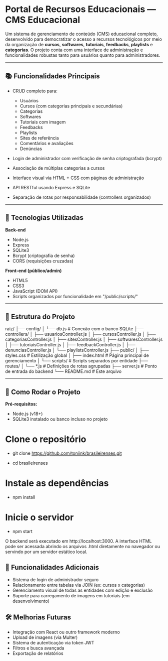 # Portal de Recursos Educacionais — CMS Educacional

Um sistema de gerenciamento de conteúdo (CMS) educacional completo, desenvolvido para democratizar o acesso a recursos tecnológicos por meio da organização de **cursos**, **softwares**, **tutoriais**, **feedbacks**, **playlists** e **categorias**. O projeto conta com uma interface de administração e funcionalidades robustas tanto para usuários quanto para administradores.

---

## 📚 Funcionalidades Principais

- CRUD completo para:
  - Usuários
  - Cursos (com categorias principais e secundárias)
  - Categorias
  - Softwares
  - Tutoriais com imagem
  - Feedbacks
  - Playlists
  - Sites de referência
  - Comentários e avaliações
  - Denúncias
    
- Login de administrador com verificação de senha criptografada (bcrypt)
- Associação de múltiplas categorias a cursos
- Interface visual via HTML + CSS com páginas de administração
- API RESTful usando Express e SQLite
- Separação de rotas por responsabilidade (controllers organizados)

---

## 🧰 Tecnologias Utilizadas

**Back-end**
- Node.js
- Express
- SQLite3
- Bcrypt (criptografia de senha)
- CORS (requisições cruzadas)

**Front-end (público/admin)**
- HTML5
- CSS3
- JavaScript (DOM API)
- Scripts organizados por funcionalidade em "/public/scripts/"

---

## 📁 Estrutura do Projeto

raiz/
├── config/
│ └── db.js # Conexão com o banco SQLite
├── controllers/
│ ├── usuariosController.js
│ ├── cursosController.js
│ ├── categoriasController.js
│ ├── sitesController.js
│ ├── softwaresController.js
│ ├── tutoriaisController.js
│ ├── feedbackController.js
│ ├── denunciasController.js
│ └── playlistsController.js
├── public/
│ ├── styles.css # Estilização global
│ ├── index.html # Página principal de gerenciamento
│ └── scripts/ # Scripts separados por entidade
├── routes/
│ └── *.js # Definições de rotas agrupadas
├── server.js # Ponto de entrada do backend
└── README.md # Este arquivo

---

## 🚀 Como Rodar o Projeto

**Pré-requisitos:**
- Node.js (v18+)
- SQLite3 instalado ou banco incluso no projeto

# Clone o repositório
- git clone https://github.com/toniink/brasileirenses.git

- cd brasileirenses

# Instale as dependências
- npm install

# Inicie o servidor
- npm start

O backend será executado em http://localhost:3000. A interface HTML pode ser acessada abrindo os arquivos .html diretamente no navegador ou servindo por um servidor estático local.

## 🧪 Funcionalidades Adicionais
- Sistema de login de administrador seguro
- Relacionamento entre tabelas via JOIN (ex: cursos x categorias)
- Gerenciamento visual de todas as entidades com edição e exclusão
- Suporte para carregamento de imagens em tutoriais (em desenvolvimento)

## 🛠 Melhorias Futuras
- Integração com React ou outro framework moderno
- Upload de imagens (via Multer)
- Sistema de autenticação via token JWT
- Filtros e busca avançada
- Exportação de relatórios

